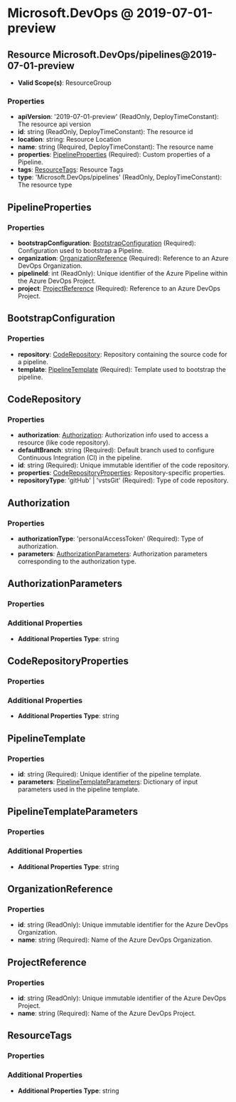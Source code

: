 # Microsoft.DevOps @ 2019-07-01-preview

## Resource Microsoft.DevOps/pipelines@2019-07-01-preview
* **Valid Scope(s)**: ResourceGroup
### Properties
* **apiVersion**: '2019-07-01-preview' (ReadOnly, DeployTimeConstant): The resource api version
* **id**: string (ReadOnly, DeployTimeConstant): The resource id
* **location**: string: Resource Location
* **name**: string (Required, DeployTimeConstant): The resource name
* **properties**: [PipelineProperties](#pipelineproperties) (Required): Custom properties of a Pipeline.
* **tags**: [ResourceTags](#resourcetags): Resource Tags
* **type**: 'Microsoft.DevOps/pipelines' (ReadOnly, DeployTimeConstant): The resource type

## PipelineProperties
### Properties
* **bootstrapConfiguration**: [BootstrapConfiguration](#bootstrapconfiguration) (Required): Configuration used to bootstrap a Pipeline.
* **organization**: [OrganizationReference](#organizationreference) (Required): Reference to an Azure DevOps Organization.
* **pipelineId**: int (ReadOnly): Unique identifier of the Azure Pipeline within the Azure DevOps Project.
* **project**: [ProjectReference](#projectreference) (Required): Reference to an Azure DevOps Project.

## BootstrapConfiguration
### Properties
* **repository**: [CodeRepository](#coderepository): Repository containing the source code for a pipeline.
* **template**: [PipelineTemplate](#pipelinetemplate) (Required): Template used to bootstrap the pipeline.

## CodeRepository
### Properties
* **authorization**: [Authorization](#authorization): Authorization info used to access a resource (like code repository).
* **defaultBranch**: string (Required): Default branch used to configure Continuous Integration (CI) in the pipeline.
* **id**: string (Required): Unique immutable identifier of the code repository.
* **properties**: [CodeRepositoryProperties](#coderepositoryproperties): Repository-specific properties.
* **repositoryType**: 'gitHub' | 'vstsGit' (Required): Type of code repository.

## Authorization
### Properties
* **authorizationType**: 'personalAccessToken' (Required): Type of authorization.
* **parameters**: [AuthorizationParameters](#authorizationparameters): Authorization parameters corresponding to the authorization type.

## AuthorizationParameters
### Properties
### Additional Properties
* **Additional Properties Type**: string

## CodeRepositoryProperties
### Properties
### Additional Properties
* **Additional Properties Type**: string

## PipelineTemplate
### Properties
* **id**: string (Required): Unique identifier of the pipeline template.
* **parameters**: [PipelineTemplateParameters](#pipelinetemplateparameters): Dictionary of input parameters used in the pipeline template.

## PipelineTemplateParameters
### Properties
### Additional Properties
* **Additional Properties Type**: string

## OrganizationReference
### Properties
* **id**: string (ReadOnly): Unique immutable identifier for the Azure DevOps Organization.
* **name**: string (Required): Name of the Azure DevOps Organization.

## ProjectReference
### Properties
* **id**: string (ReadOnly): Unique immutable identifier of the Azure DevOps Project.
* **name**: string (Required): Name of the Azure DevOps Project.

## ResourceTags
### Properties
### Additional Properties
* **Additional Properties Type**: string

